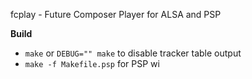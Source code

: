 fcplay - Future Composer Player for ALSA and PSP

**Build**

- `make` or `DEBUG="" make` to disable tracker table output
- `make -f Makefile.psp` for PSP wi

